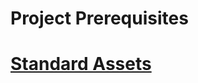 Project Prerequisites
============================

# [Standard Assets](https://www.assetstore.unity3d.com/en/#!/content/32351)
